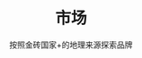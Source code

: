 ---
layout: dimension-category
title: 市场
subtitle: 按照金砖国家+的地理来源探索品牌
permalink: /zh/discover/markets/
lang: zh
ref: markets
discovery_path: markets
# NOTE: sections kept in frontmatter due to discrepancy with page_sections.yml
# page_sections.yml dimension-category has: breadcrumbs, content
# but this page uses: breadcrumbs, hero, featured-markets, all-markets-grid, market-map, market-insights, cross-navigation
sections:
  - breadcrumbs
  - hero
  - featured-markets
  - all-markets-grid
  - market-map
  - market-insights
  - cross-navigation
---